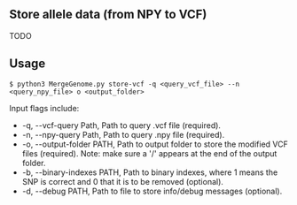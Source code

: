 ## Store allele data (from NPY to VCF)

TODO

## Usage

```
$ python3 MergeGenome.py store-vcf -q <query_vcf_file> --n <query_npy_file> o <output_folder>
```

Input flags include:

* -q, --vcf-query Path, Path to query .vcf file (required).
* -n, --npy-query Path, Path to query .npy file (required).
* -o, --output-folder PATH, Path to output folder to store the modified VCF files (required). Note: make sure a '/' appears at the end of the output folder.
* -b, --binary-indexes PATH, Path to binary indexes, where 1 means the SNP is correct and 0 that it is to be removed (optional).
* -d, --debug PATH, Path to file to store info/debug messages (optional).
